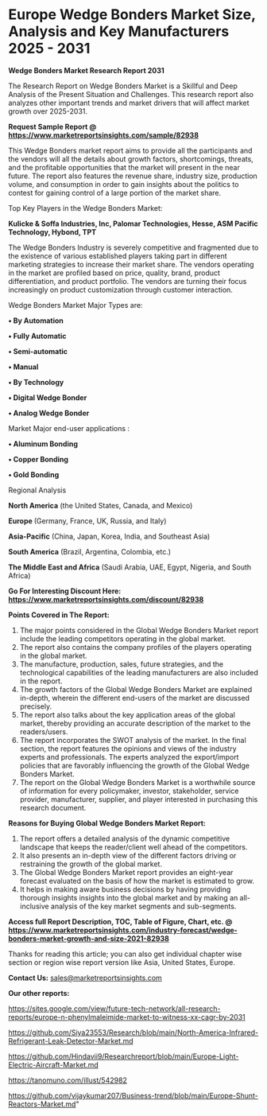 # Europe Wedge Bonders Market Size, Analysis and Key Manufacturers 2025 - 2031

<strong>Wedge Bonders Market Research Report 2031</strong>

The Research Report on Wedge Bonders Market is a Skillful and Deep Analysis of the Present Situation and Challenges. This research report also analyzes other important trends and market drivers that will affect market growth over 2025-2031.

<strong>Request Sample Report @ <a href=https://www.marketreportsinsights.com/sample/82938>https://www.marketreportsinsights.com/sample/82938</a></strong>

This Wedge Bonders market report aims to provide all the participants and the vendors will all the details about growth factors, shortcomings, threats, and the profitable opportunities that the market will present in the near future. The report also features the revenue share, industry size, production volume, and consumption in order to gain insights about the politics to contest for gaining control of a large portion of the market share.

Top Key Players in the Wedge Bonders Market:

<strong>Kulicke & Soffa Industries, Inc, Palomar Technologies, Hesse, ASM Pacific Technology, Hybond, TPT</strong>

The Wedge Bonders Industry is severely competitive and fragmented due to the existence of various established players taking part in different marketing strategies to increase their market share. The vendors operating in the market are profiled based on price, quality, brand, product differentiation, and product portfolio. The vendors are turning their focus increasingly on product customization through customer interaction.

Wedge Bonders Market Major Types are:

<strong>• By Automation

• Fully Automatic

• Semi-automatic

• Manual

• By Technology

• Digital Wedge Bonder

• Analog Wedge Bonder</strong>

Market Major end-user applications :

<strong>• Aluminum Bonding

• Copper Bonding

• Gold Bonding</strong>

Regional Analysis

</u><strong><b>North America</b></strong> (the United States, Canada, and Mexico)

<strong><b>Europe </b></strong>(Germany, France, UK, Russia, and Italy)

<strong><b>Asia-Pacific</b></strong> (China, Japan, Korea, India, and Southeast Asia)

<strong><b>South America</b></strong> (Brazil, Argentina, Colombia, etc.)

<strong><b>The Middle East and Africa</b></strong> (Saudi Arabia, UAE, Egypt, Nigeria, and South Africa)

<strong>Go For Interesting Discount Here: <a href=https://www.marketreportsinsights.com/discount/82938>https://www.marketreportsinsights.com/discount/82938</a></strong>

<strong>Points Covered in The Report:</strong>
<ol>
  <li>The major points considered in the Global Wedge Bonders Market report include the leading competitors operating in the global market.</li>
  <li>The report also contains the company profiles of the players operating in the global market.</li>
  <li>The manufacture, production, sales, future strategies, and the technological capabilities of the leading manufacturers are also included in the report.</li>
  <li>The growth factors of the Global Wedge Bonders Market are explained in-depth, wherein the different end-users of the market are discussed precisely.</li>
  <li>The report also talks about the key application areas of the global market, thereby providing an accurate description of the market to the readers/users.</li>
  <li>The report incorporates the SWOT analysis of the market. In the final section, the report features the opinions and views of the industry experts and professionals. The experts analyzed the export/import policies that are favorably influencing the growth of the Global Wedge Bonders Market.</li>
  <li>The report on the Global Wedge Bonders Market is a worthwhile source of information for every policymaker, investor, stakeholder, service provider, manufacturer, supplier, and player interested in purchasing this research document.</li>
</ol>
<strong>Reasons for Buying Global Wedge Bonders Market Report:</strong>

<ol>
  <li>The report offers a detailed analysis of the dynamic competitive landscape that keeps the reader/client well ahead of the competitors.</li>
  <li>It also presents an in-depth view of the different factors driving or restraining the growth of the global market.</li>
  <li>The Global Wedge Bonders Market report provides an eight-year forecast evaluated on the basis of how the market is estimated to grow.</li>
  <li>It helps in making aware business decisions by having providing thorough insights insights into the global market and by making an all-inclusive analysis of the key market segments and sub-segments.</li>
</ol>
<strong>Access full Report Description, TOC, Table of Figure, Chart, etc. @ <a href=https://www.marketreportsinsights.com/industry-forecast/wedge-bonders-market-growth-and-size-2021-82938>https://www.marketreportsinsights.com/industry-forecast/wedge-bonders-market-growth-and-size-2021-82938</a></strong>


Thanks for reading this article; you can also get individual chapter wise section or region wise report version like Asia, United States, Europe.

<strong>Contact Us:</strong>
sales@marketreportsinsights.com

<strong>Our other reports:</strong>

<a href=https://sites.google.com/view/future-tech-network/all-research-reports/europe-n-phenylmaleimide-market-to-witness-xx-cagr-by-2031>https://sites.google.com/view/future-tech-network/all-research-reports/europe-n-phenylmaleimide-market-to-witness-xx-cagr-by-2031</a>

<a href=https://github.com/Siya23553/Research/blob/main/North-America-Infrared-Refrigerant-Leak-Detector-Market.md>https://github.com/Siya23553/Research/blob/main/North-America-Infrared-Refrigerant-Leak-Detector-Market.md</a>

<a href=https://github.com/Hindavii9/Researchreport/blob/main/Europe-Light-Electric-Aircraft-Market.md>https://github.com/Hindavii9/Researchreport/blob/main/Europe-Light-Electric-Aircraft-Market.md</a>

<a href=https://tanomuno.com/illust/542982>https://tanomuno.com/illust/542982</a>

<a href=https://github.com/vijaykumar207/Business-trend/blob/main/Europe-Shunt-Reactors-Market.md>https://github.com/vijaykumar207/Business-trend/blob/main/Europe-Shunt-Reactors-Market.md</a>"
